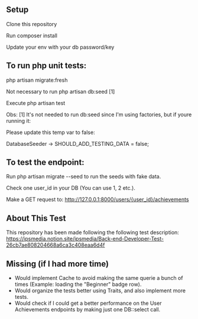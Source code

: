 ## Setup
Clone this repository

Run composer install

Update your env with your db password/key

## To run php unit tests: 
php artisan migrate:fresh

Not necessary to run php artisan db:seed [1]

Execute php artisan test

Obs:
[1] It's not needed to run db:seed since I'm using factories, but if youre running it:

Please update this temp var to false:

DatabaseSeeder -> SHOULD_ADD_TESTING_DATA = false;

## To test the endpoint:
Run php artisan migrate --seed to run the seeds with fake data.

Check one user_id in your DB (You can use 1, 2 etc.).

Make a GET request to: http://127.0.0.1:8000/users/{user_id}/achievements

## About This Test

This repository has been made following the following test description: https://ipsmedia.notion.site/ipsmedia/Back-end-Developer-Test-26cb7ae808204668a6ca3c408eaa6d4f

## Missing (if I had more time)

- Would implement Cache to avoid making the same querie a bunch of times (Example: loading the "Beginner" badge row).
- Would organize the tests better using Traits, and also implement more tests.
- Would check if I could get a better performance on the User Achievements endpoints by making just one DB::select call.
